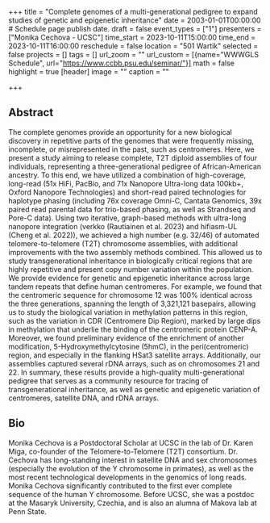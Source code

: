 +++
title = "Complete genomes of a multi-generational pedigree to expand studies of genetic and epigenetic inheritance"
date = 2003-01-01T00:00:00  # Schedule page publish date.
draft = false
event_types = ["1"]
presenters = ["Monika Cechova - UCSC"]
time_start = 2023-10-11T15:00:00
time_end = 2023-10-11T16:00:00
reschedule = false
location = "501 Wartik"
selected = false
projects = []
tags = []
url_zoom = ""
url_custom = [{name="WWWGLS Schedule", url="https://www.ccbb.psu.edu/seminar/"}]
math = false
highlight = true
[header]
image = ""
caption = ""

+++

## Abstract

The complete genomes provide an opportunity for a new biological discovery in repetitive parts of the genomes that were frequently missing, incomplete, or misrepresented in the past, such as centromeres. Here, we present a study aiming to release complete, T2T diploid assemblies of four individuals, representing a three-generational pedigree of African-American ancestry. To this end, we have utilized a combination of high-coverage, long-read (51x HiFi, PacBio, and 71x Nanopore Ultra-long data 100kb+, Oxford Nanopore Technologies) and short-read paired technologies for haplotype phasing (including 76x coverage Omni-C, Cantata Genomics, 39x paired read parental data for trio-based phasing, as well as Strandseq and Pore-C data). Using two iterative, graph-based methods with ultra-long nanopore integration (verkko (Rautiainen et al. 2023) and hifiasm-UL (Cheng et al. 2022)), we achieved a high number (e.g. 32/46) of automated telomere-to-telomere (T2T) chromosome assemblies, with additional improvements with the two assembly methods combined. This allowed us to study transgenerational inheritance in biologically critical regions that are highly repetitive and present copy number variation within the population. We provide evidence for genetic and epigenetic inheritance across large tandem repeats that define human centromeres. For example, we found that the centromeric sequence for chromosome 12 was 100% identical across the three generations, spanning the length of 3,321,121 basepairs, allowing us to study the biological variation in methylation patterns in this region, such as the variation in CDR (Centromere Dip Region), marked by large dips in methylation that underlie the binding of the centromeric protein CENP-A. Moreover, we found preliminary evidence of the enrichment of another modification, 5-Hydroxymethylcytosine (5hmC), in the peri(centromeric) region, and especially in the flanking HSat3 satellite arrays. Additionally, our assemblies captured several rDNA arrays, such as on chromosomes 21 and 22. In summary, these results provide a high-quality multi-generational pedigree that serves as a community resource for tracing of transgenerational inheritance, as well as genetic and epigenetic variation of centromeres, satellite DNA, and rDNA arrays.

## Bio

Monika Cechova is a Postdoctoral Scholar at UCSC in the lab of Dr. Karen Miga, co-founder of the Telomere-to-Telomere (T2T) consortium. Dr. Cechova has long-standing interest in satellite DNA and sex chromosomes (especially the evolution of the Y chromosome in primates), as well as the most recent technological developments in the genomics of long reads. Monika Cechova significantly contributed to the first ever complete sequence of the human Y chromosome. Before UCSC, she was a postdoc at the Masaryk University, Czechia, and is also an alumna of Makova lab at Penn State.


